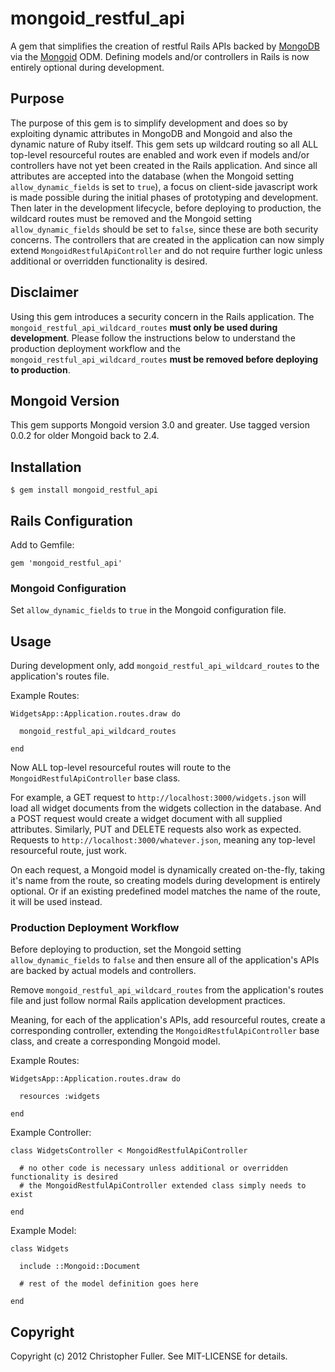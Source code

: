 # mongoid_restful_api

A gem that simplifies the creation of restful Rails APIs backed by [MongoDB](http://mongodb.org) via the [Mongoid](http://mongoid.org) ODM. Defining models and/or controllers in Rails is now entirely optional during development.

## Purpose

The purpose of this gem is to simplify development and does so by exploiting dynamic attributes in MongoDB and Mongoid and also the dynamic nature of Ruby itself. This gem sets up wildcard routing so all ALL top-level resourceful routes are enabled and work even if models and/or controllers have not yet been created in the Rails application. And since all attributes are accepted into the database (when the Mongoid setting `allow_dynamic_fields` is set to `true`), a focus on client-side javascript work is made possible during the initial phases of prototyping and development. Then later in the development lifecycle, before deploying to production, the wildcard routes must be removed and the Mongoid setting `allow_dynamic_fields` should be set to `false`, since these are both security concerns. The controllers that are created in the application can now simply extend `MongoidRestfulApiController` and do not require further logic unless additional or overridden functionality is desired.

## Disclaimer

Using this gem introduces a security concern in the Rails application. The `mongoid_restful_api_wildcard_routes` **must only be used during development**. Please follow the instructions below to understand the production deployment workflow and the `mongoid_restful_api_wildcard_routes` **must be removed before deploying to production**.

## Mongoid Version

This gem supports Mongoid version 3.0 and greater. Use tagged version 0.0.2 for older Mongoid back to 2.4.

## Installation

    $ gem install mongoid_restful_api

## Rails Configuration

Add to Gemfile:

    gem 'mongoid_restful_api'

### Mongoid Configuration

Set `allow_dynamic_fields` to `true` in the Mongoid configuration file.

## Usage

During development only, add `mongoid_restful_api_wildcard_routes` to the application's routes file.

Example Routes:

    WidgetsApp::Application.routes.draw do

      mongoid_restful_api_wildcard_routes

    end

Now ALL top-level resourceful routes will route to the `MongoidRestfulApiController` base class.

For example, a GET request to `http://localhost:3000/widgets.json` will load all widget documents from the widgets collection in the database. And a POST request would create a widget document with all supplied attributes. Similarly, PUT and DELETE requests also work as expected. Requests to `http://localhost:3000/whatever.json`, meaning any top-level resourceful route, just work.

On each request, a Mongoid model is dynamically created on-the-fly, taking it's name from the route, so creating models during development is entirely optional. Or if an existing predefined model matches the name of the route, it will be used instead.

### Production Deployment Workflow

Before deploying to production, set the Mongoid setting `allow_dynamic_fields` to `false` and then ensure all of the application's APIs are backed by actual models and controllers.

Remove `mongoid_restful_api_wildcard_routes` from the application's routes file and just follow normal Rails application development practices.

Meaning, for each of the application's APIs, add resourceful routes, create a corresponding controller, extending the `MongoidRestfulApiController` base class, and create a corresponding Mongoid model.

Example Routes:

    WidgetsApp::Application.routes.draw do

      resources :widgets

    end

Example Controller:

    class WidgetsController < MongoidRestfulApiController

      # no other code is necessary unless additional or overridden functionality is desired
      # the MongoidRestfulApiController extended class simply needs to exist

    end

Example Model:

    class Widgets

      include ::Mongoid::Document

      # rest of the model definition goes here

    end

## Copyright

Copyright (c) 2012 Christopher Fuller. See MIT-LICENSE for details.
